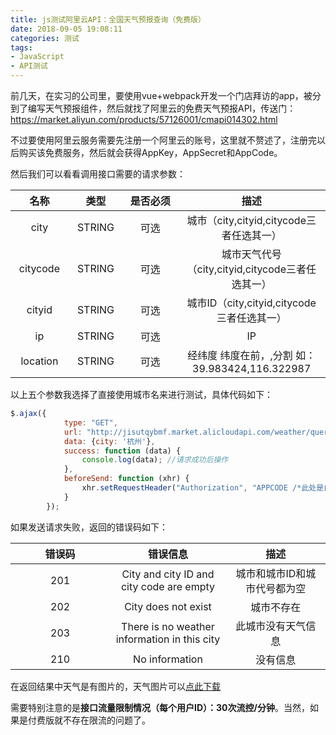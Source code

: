 ```yaml
---
title: js测试阿里云API：全国天气预报查询（免费版）
date: 2018-09-05 19:08:11
categories: 测试
tags: 
- JavaScript
- API测试
---
```

前几天，在实习的公司里，要使用vue+webpack开发一个门店拜访的app，被分到了编写天气预报组件，然后就找了阿里云的免费天气预报API，传送门：<a href="https://market.aliyun.com/products/57126001/cmapi014302.html" target="_blank">https://market.aliyun.com/products/57126001/cmapi014302.html</a>
<!-- more -->
不过要使用阿里云服务需要先注册一个阿里云的账号，这里就不赘述了，注册完以后购买该免费服务，然后就会获得AppKey，AppSecret和AppCode。

然后我们可以看看调用接口需要的请求参数：

<style>
table th:nth-of-type(1) {
    width: 15%;
}
table th:nth-of-type(2) {
    width: 15%;
}
table th:nth-of-type(3) {
    width: 15%;
}
table th:nth-of-type(4) {
    width: 40%;
}
</style>

| 名称 | 类型 | 是否必须 | 描述 |
| :------: | :------: | :------: | :----: |
| city | STRING | 可选 | 城市（city,cityid,citycode三者任选其一） |
| citycode | STRING | 可选 | 城市天气代号（city,cityid,citycode三者任选其一） |
| cityid | STRING | 可选 | 城市ID（city,cityid,citycode三者任选其一） |
| ip | STRING | 可选 | IP |
| location | STRING | 可选 | 经纬度 纬度在前，,分割 如：39.983424,116.322987 |

以上五个参数我选择了直接使用城市名来进行测试，具体代码如下：
```js
$.ajax({
            type: "GET",
            url: "http://jisutqybmf.market.alicloudapi.com/weather/query",
            data: {city: '杭州'},
            success: function (data) {
                console.log(data); //请求成功后操作
            },
            beforeSend: function (xhr) {
                xhr.setRequestHeader("Authorization", "APPCODE /*此处是自己的APPCODE*/");
            }
        });
```
如果发送请求失败，返回的错误码如下：

|错误码	|错误信息	|描述|
| :------: | :------: | :------: |
|201	|City and city ID and city code are empty|	城市和城市ID和城市代号都为空|
|202	|City does not exist|	城市不存在|
|203	|There is no weather information in this city|	此城市没有天气信息|
|210	|No information|	没有信息|
在返回结果中天气是有图片的，天气图片可以<a href="http://api.jisuapi.com/weather/icon.zip?spm=5176.730006-56956004-57126001-cmapi014302/A.content.12.4f901460cUsWvl&file=icon.zip" target="_blank">点此下载</a>

需要特别注意的是**接口流量限制情况（每个用户ID）：30次流控/分钟**。当然，如果是付费版就不存在限流的问题了。